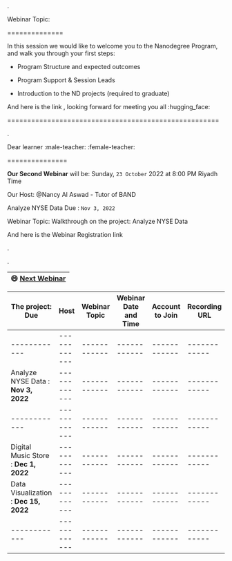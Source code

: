 

.

Webinar Topic:

==============

 In this session we would like to welcome you to the Nanodegree Program, and walk you through your first steps:

- Program Structure and expected outcomes

- Program Support & Session Leads

- Introduction to the ND projects (required to graduate)



And here is the link , looking forward for meeting you all :hugging_face:



=====================================================

.

Dear learner :male-teacher: :female-teacher:


===============


**Our Second Webinar** will be: Sunday, `23 October` 2022 at 8:00 PM Riyadh Time


Our Host:   @Nancy Al Aswad - Tutor of BAND


Analyze NYSE Data Due : `Nov 3, 2022`


Webinar Topic: Walkthrough on the project: Analyze NYSE Data


And here is the Webinar Registration link  



.

.

| **😄 [Next Webinar](https://docs.google.com/spreadsheets/d/1PGAaYA7v46sZX95yZN2ep-RaMQAriYrnTpF-rKHwPCo/edit#gid=1735644640)**|
 | ------------ | 

| **The project: Due** | **Host** | **Webinar Topic** | **Webinar Date and Time** | **Account to Join** | **Recording URL** |
| ------------ | ------------ | ------------ |------------ | ------------ | ------------ |
|  ------------ | ------------ | ------------ |------------ | ------------ | ------------ |
|  Analyze NYSE Data  : **Nov 3, 2022**| ------------ | ------------ |------------ | ------------ | ------------ |
|  ------------ | ------------ | ------------ |------------ | ------------ | ------------ |
|  Digital Music Store : **Dec 1, 2022** | ------------ | ------------ |------------ | ------------ | ------------ |
|  Data Visualization : **Dec 15, 2022**| ------------ | ------------ |------------ | ------------ | ------------ |
|  ------------ | ------------ | ------------ |------------ | ------------ | ------------ |
